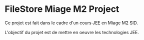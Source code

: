 # FileStore Miage M2 Project

Ce projet est fait dans le cadre d'un cours JEE en Miage M2 SID.

L'objectif du projet est de mettre en oeuvre les technologies JEE.
